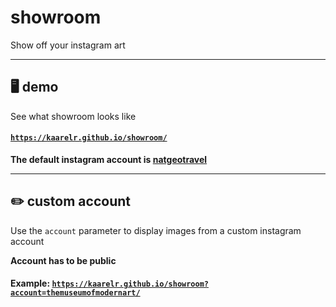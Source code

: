 # showroom
Show off your instagram art

<hr>

## 🖥️ demo

See what showroom looks like <br>

#### [`https://kaarelr.github.io/showroom/`](https://kaarelr.github.io/showroom/)

**The default instagram account is [natgeotravel](https://www.instagram.com/natgeotravel/)**

<hr>

## ✏️ custom account

Use the `account` parameter to display images from a custom instagram account
<br>

**Account has to be public**

#### Example: [`https://kaarelr.github.io/showroom?account=themuseumofmodernart/`](https://kaarelr.github.io/showroom?account=themuseumofmodernart/)
